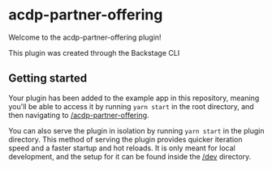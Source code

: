 # acdp-partner-offering

Welcome to the acdp-partner-offering plugin!

This plugin was created through the Backstage CLI

## Getting started

Your plugin has been added to the example app in this repository,
meaning you'll be able to access it by running `yarn start` in the root directory,
and then navigating to [/acdp-partner-offering](http://localhost:3000/acdp-partner-offering).

You can also serve the plugin in isolation by running `yarn start` in the plugin directory.
This method of serving the plugin provides quicker iteration speed and a faster startup and hot reloads.
It is only meant for local development, and the setup for it can be found inside the [/dev](./dev) directory.
